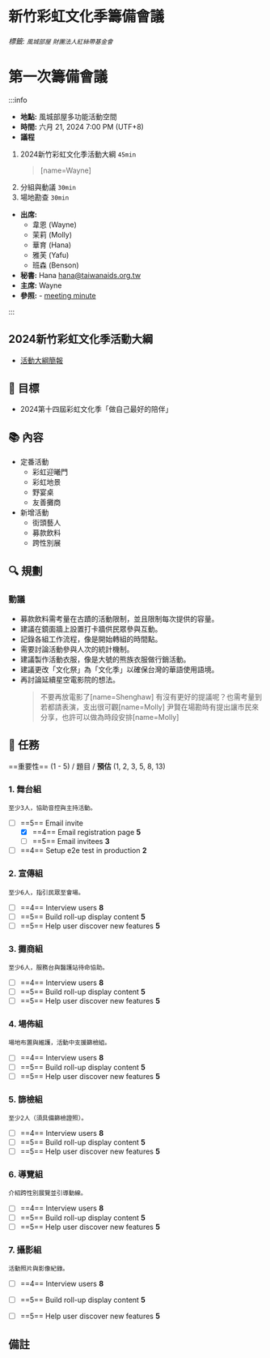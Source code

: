 新竹彩虹文化季籌備會議
===

###### 標籤: `風城部屋` `財團法人紅絲帶基金會`



# 第一次籌備會議
:::info
- **地點:** 風城部屋多功能活動空間
- **時間:** 六月 21, 2024 7:00 PM (UTF+8)
- **議程**
1. 2024新竹彩虹文化季活動大綱 `45min`
	> [name=Wayne]
2. 分組與動議 `30min`
3. 場地勘查 `30min`
- **出席:**
    - 韋恩 (Wayne)
    - 茉莉 (Molly)
    - 華育 (Hana)
    - 雅芙 (Yafu)
    - 班森 (Benson)
- **秘書:** Hana <hana@taiwanaids.org.tw>
- **主席:** Wayne
- **參照:** - [meeting minute](/s/template-meeting-note)

:::

## 2024新竹彩虹文化季活動大綱 

- [活動大綱簡報](https://www.canva.com/design/DAGIeQDO6rU/-9Jr8lkZh1ItDLMVyizC6Q/edit?utm_content=DAGIeQDO6rU&utm_campaign=designshare&utm_medium=link2&utm_source=sharebutton)

:dart: 目標
---
- 2024第十四屆彩虹文化季「做自己最好的陪伴」

:books: 內容
---
- 定番活動
    - 彩虹迎曦門
    - 彩虹地景
    - 野宴桌
    - 友善攤商
- 新增活動
    - 街頭藝人
    - 募款飲料
    - 跨性別展

:mag: 規劃
---
### 動議
- 募款飲料需考量在古蹟的活動限制，並且限制每次提供的容量。
- 建議在鏡面牆上設置打卡牆供民眾參與互動。
- 記錄各組工作流程，像是開始轉組的時間點。
- 需要討論活動參與人次的統計機制。
- 建議製作活動衣服，像是大號的熊族衣服做行銷活動。
- 建議更改「文化祭」為「文化季」以確保台灣的華語使用語境。
- 再討論延續星空電影院的想法。
    >不要再放電影了[name=Shenghaw] 
    >有沒有更好的提議呢？也需考量到若都請表演，支出很可觀[name=Molly]
    >尹賢在場勘時有提出讓市民來分享，也許可以做為時段安排[name=Molly]

:closed_book: 任務
--
==重要性== (1 - 5) / 題目 / **預估** (1, 2, 3, 5, 8, 13)
### 1. 舞台組
    至少3人，協助音控與主持活動。
- [ ] ==5== Email invite
  - [x] ==4== Email registration page **5**
  - [ ] ==5== Email invitees **3**
- [ ] ==4== Setup e2e test in production **2**

### 2. 宣傳組
    至少6人，指引民眾至會場。
- [ ] ==4== Interview users **8**
- [ ] ==5== Build roll-up display content **5**
- [ ] ==5== Help user discover new features **5**

### 3. 攤商組
    至少6人，服務台與醫護站待命協助。
- [ ] ==4== Interview users **8**
- [ ] ==5== Build roll-up display content **5**
- [ ] ==5== Help user discover new features **5**

### 4. 場佈組
    場地布置與維護，活動中支援篩檢組。
- [ ] ==4== Interview users **8**
- [ ] ==5== Build roll-up display content **5**
- [ ] ==5== Help user discover new features **5**

### 5. 篩檢組
    至少2人（須具備篩檢證照）。
- [ ] ==4== Interview users **8**
- [ ] ==5== Build roll-up display content **5**
- [ ] ==5== Help user discover new features **5**

### 6. 導覽組
    介紹跨性別展覽並引導動線。
- [ ] ==4== Interview users **8**
- [ ] ==5== Build roll-up display content **5**
- [ ] ==5== Help user discover new features **5**

### 7. 攝影組
    活動照片與影像紀錄。
- [ ] ==4== Interview users **8**
- [ ] ==5== Build roll-up display content **5**
- [ ] ==5== Help user discover new features **5**



## 備註 
<!-- Other important details discussed during the meeting can be entered here. -->
